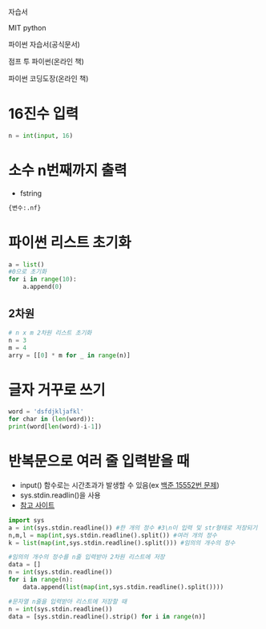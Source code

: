 자습서

MIT python

파이썬 자습서(공식문서)

점프 투 파이썬(온라인 책)

파이썬 코딩도장(온라인 책)



# 16진수 입력

```python
n = int(input, 16)
```



# 소수 n번째까지 출력

- fstring

```python
{변수:.nf}
```



# 파이썬 리스트 초기화

```python
a = list()
#0으로 초기화
for i in range(10):
    a.append(0)
```

## 2차원

```python
# n x m 2차원 리스트 초기화
n = 3
m = 4
arry = [[0] * m for _ in range(n)]
```



# 글자 거꾸로 쓰기

```python
word = 'dsfdjkljafkl'
for char in (len(word)):
print(word[len(word)-i-1])
```



# 반복문으로 여러 줄 입력받을 때

- input() 함수로는 시간초과가 발생할 수 있음(ex [백준 15552번 문제](https://www.acmicpc.net/problem/15552))
- sys.stdin.readlin()을 사용
- [참고 사이트](https://velog.io/@yeseolee/Python-%ED%8C%8C%EC%9D%B4%EC%8D%AC-%EC%9E%85%EB%A0%A5-%EC%A0%95%EB%A6%ACsys.stdin.readline)

```python
import sys
a = int(sys.stdin.readline()) #한 개의 정수 #3\n이 입력 및 str형태로 저장되기 때문에 int로 형변환
n,m,l = map(int,sys.stdin.readline().split()) #여러 개의 정수
k = list(map(int,sys.stdin.readline().split())) #임의의 개수의 정수

#임의의 개수의 정수를 n줄 입력받아 2차원 리스트에 저장
data = []
n = int(sys.stdin.readline())
for i in range(n):
    data.append(list(map(int,sys.stdin.readline().split())))

#문자열 n줄을 입력받아 리스트에 저장할 때
n = int(sys.stdin.readline())
data = [sys.stdin.readline().strip() for i in range(n)]
```







